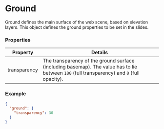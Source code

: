 # Ground

Ground defines the main surface of the web scene, based on elevation layers. This object defines the ground properties to be set in the slides.

### Properties

| Property | Details
| --- | ---
| transparency | The transparency of the ground surface (including basemap). The value has to lie between `100` (full transparency) and `0` (full opacity).


### Example

```json
{
  "ground": {
    "transparency": 30
  }
}
```

